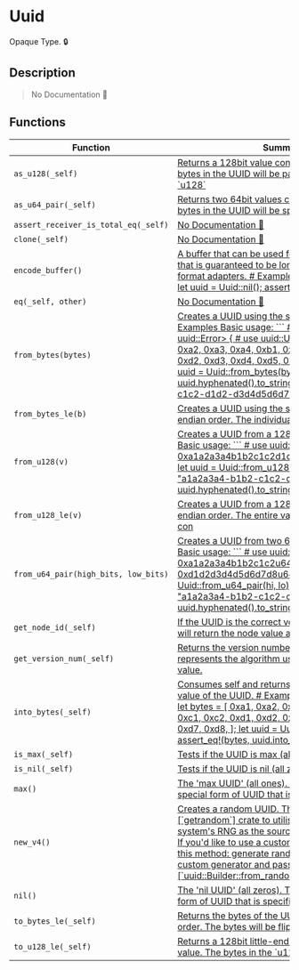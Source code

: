 # Uuid

Opaque Type\. 🔒

## Description

> No Documentation 🚧

## Functions

| Function | Summary |
| --- | --- |
| `as_u128(_self)` | [ Returns a 128bit value containing the value\.  The bytes in the UUID will be packed directly into a \`u128\`](./uuid/as_u128.md) |
| `as_u64_pair(_self)` | [ Returns two 64bit values containing the value\.  The bytes in the UUID will be split into two \`u64\`\.](./uuid/as_u64_pair.md) |
| `assert_receiver_is_total_eq(_self)` | [No Documentation 🚧](./uuid/assert_receiver_is_total_eq.md) |
| `clone(_self)` | [No Documentation 🚧](./uuid/clone.md) |
| `encode_buffer()` | [ A buffer that can be used for \`encode\_\.\.\.\` calls, that is  guaranteed to be long enough for any of the format adapters\.  \# Examples  \`\`\`  \# use uuid::Uuid;  let uuid = Uuid::nil\(\);  assert\_](./uuid/encode_buffer.md) |
| `eq(_self, other)` | [No Documentation 🚧](./uuid/eq.md) |
| `from_bytes(bytes)` | [ Creates a UUID using the supplied bytes\.  \# Examples  Basic usage:  \`\`\`  \# fn main\(\) \-> Result<\(\), uuid::Error> \{  \# use uuid::Uuid;  let bytes = \[      0xa1, 0xa2, 0xa3, 0xa4,      0xb1, 0xb2,      0xc1, 0xc2,      0xd1, 0xd2, 0xd3, 0xd4, 0xd5, 0xd6, 0xd7, 0xd8,  \];  let uuid = Uuid::from\_bytes\(bytes\);  assert\_eq\!\(      uuid\.hyphenated\(\)\.to\_string\(\),      "a1a2a3a4\-b1b2\-c1c2\-d1d2\-d3d4d5d6d7d8"  \);  \# Ok\(\(\)\)  \# \}  \`\`\`](./uuid/from_bytes.md) |
| `from_bytes_le(b)` | [ Creates a UUID using the supplied bytes in little endian order\.  The individual fields encoded in t](./uuid/from_bytes_le.md) |
| `from_u128(v)` | [ Creates a UUID from a 128bit value\.  \# Examples  Basic usage:  \`\`\`  \# use uuid::Uuid;  let v = 0xa1a2a3a4b1b2c1c2d1d2d3d4d5d6d7d8u128;  let uuid = Uuid::from\_u128\(v\);  assert\_eq\!\(      "a1a2a3a4\-b1b2\-c1c2\-d1d2\-d3d4d5d6d7d8",      uuid\.hyphenated\(\)\.to\_string\(\),  \);  \`\`\`](./uuid/from_u128.md) |
| `from_u128_le(v)` | [ Creates a UUID from a 128bit value in little\-endian order\.  The entire value will be flipped to con](./uuid/from_u128_le.md) |
| `from_u64_pair(high_bits, low_bits)` | [ Creates a UUID from two 64bit values\.  \# Examples  Basic usage:  \`\`\`  \# use uuid::Uuid;  let hi = 0xa1a2a3a4b1b2c1c2u64;  let lo = 0xd1d2d3d4d5d6d7d8u64;  let uuid = Uuid::from\_u64\_pair\(hi, lo\);  assert\_eq\!\(      "a1a2a3a4\-b1b2\-c1c2\-d1d2\-d3d4d5d6d7d8",      uuid\.hyphenated\(\)\.to\_string\(\),  \);  \`](./uuid/from_u64_pair.md) |
| `get_node_id(_self)` | [ If the UUID is the correct version \(v1, or v6\) this will return the  node value as a 6\-byte array\. ](./uuid/get_node_id.md) |
| `get_version_num(_self)` | [ Returns the version number of the UUID\.  This represents the algorithm used to generate the value\. ](./uuid/get_version_num.md) |
| `into_bytes(_self)` | [ Consumes self and returns the underlying byte value of the UUID\.  \# Examples  \`\`\`  \# use uuid::Uuid;  let bytes = \[      0xa1, 0xa2, 0xa3, 0xa4,      0xb1, 0xb2,      0xc1, 0xc2,      0xd1, 0xd2, 0xd3, 0xd4, 0xd5, 0xd6, 0xd7, 0xd8,  \];  let uuid = Uuid::from\_bytes\(bytes\);  assert\_eq\!\(bytes, uuid\.into\_bytes\(\)\);  \`\`\`](./uuid/into_bytes.md) |
| `is_max(_self)` | [ Tests if the UUID is max \(all ones\)\.](./uuid/is_max.md) |
| `is_nil(_self)` | [ Tests if the UUID is nil \(all zeros\)\.](./uuid/is_nil.md) |
| `max()` | [ The 'max UUID' \(all ones\)\.  The max UUID is a special form of UUID that is specified to have all  1](./uuid/max.md) |
| `new_v4()` | [ Creates a random UUID\.  This uses the \[\`getrandom\`\] crate to utilise the operating system's RNG  as the source of random numbers\. If you'd like to use a custom  generator, don't use this method: generate random bytes using your  custom generator and pass them to the  \[\`uuid::Builder::from\_random\_bytes\`\]](./uuid/new_v4.md) |
| `nil()` | [ The 'nil UUID' \(all zeros\)\.  The nil UUID is a special form of UUID that is specified to have all  ](./uuid/nil.md) |
| `to_bytes_le(_self)` | [ Returns the bytes of the UUID in little\-endian order\.  The bytes will be flipped to convert into li](./uuid/to_bytes_le.md) |
| `to_u128_le(_self)` | [ Returns a 128bit little\-endian value containing the value\.  The bytes in the \`u128\` will be flipped](./uuid/to_u128_le.md) |